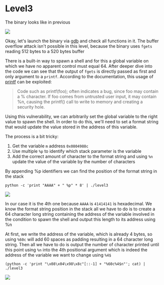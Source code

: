 # Level3

The binary looks like in previous

![](/Users/a19523132/school/Rainfall/level3/Ressources/img/level3_launch.png)

Okay, let's launch the binary via [gdb](Ressources/gdb.md) and check all functions in it.
The buffer overflow attack isn't possible in this level, because the binary uses `fgets` reading 512 bytes to a 520 bytes buffer

There is a built-in way to spawn a shell and for this a global variable on which we have no apparent control must equal 64. 
After deeper dive into the code we can see that the output of `fgets` is directly passed as first and only argument to a `printf`.
According to the documentation, this usage of [printf](https://linux.die.net/man/3/printf) can be exploited:

>Code such as printf(foo); often indicates a bug, since foo may contain a % character. 
>If foo comes from untrusted user input, it may contain %n, causing the printf() call to write to memory and creating a security hole.

Using this vulnerability, we can arbitrarily set the global variable to the right value to spawn the shell. 
In order to do this, we'll need to set a format string that would update the value stored in the address of this variable.

The process is a bit tricky:

1. Get the variable `m` address `0x0804988c`
2. Use multiple `%p` to identify which stack parameter is the variable
3. Add the correct amount of character to the format string and using `%n` update the value of the variable by the number of characters

By appending %p identifiers we can find the position of the format string in the stack

`python -c 'print "AAAA" + " %p" * 8' | ./level3`

![](/Users/a19523132/school/Rainfall/level3/Ressources/img/format_str.png)

In our case it is the 4th one because `AAAA` is `41414141` is hexadecimal. 
We know the format string position in the stack all we have to do is to create a 64 character long string containing the address of the variable involved in the condition to spawn the shell and output this length to its address using %n

At first, we write the address of the variable, which is already 4 bytes, so using `%60c` will add 60 spaces as padding resulting in a 64 character long string. 
Then all we have to do is output the number of character printed until this point using `%n` into the 4th positional argument which is indeed the address of the variable we want to change using `%4$`

`(python -c 'print "\x08\x04\x98\x8c"[::-1] + "%60c%4$n"'; cat) | ./level3`

![](/Users/a19523132/school/Rainfall/level3/Ressources/img/level4.png)
